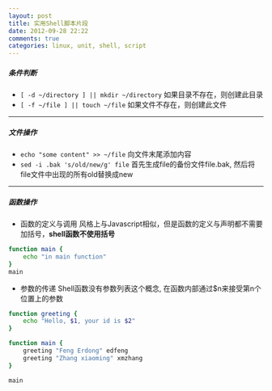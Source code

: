 ```yaml
---
layout: post
title: 实用Shell脚本片段
date: 2012-09-28 22:22
comments: true
categories: linux, unit, shell, script
---
```


##### 条件判断
* `[ -d ~/directory ] || mkdir ~/directory` 如果目录不存在，则创建此目录
* `[ -f ~/file ] || touch ~/file` 如果文件不存在，则创建此文件

***

##### 文件操作 
* `echo "some content" >> ~/file` 向文件末尾添加内容
* `sed -i .bak 's/old/new/g' file` 首先生成file的备份文件file.bak, 然后将file文件中出现的所有old替换成new

***

##### 函数操作
* 函数的定义与调用
风格上与Javascript相似，但是函数的定义与声明都不需要加括号，**shell函数不使用括号** 
```bash
function main {
    echo "in main function"
}
main
```

* 参数的传递
Shell函数没有参数列表这个概念, 在函数内部通过$n来接受第n个位置上的参数
```bash
function greeting {
    echo "Hello, $1, your id is $2" 
}

function main {
    greeting "Feng Erdong" edfeng
    greeting "Zhang xiaoming" xmzhang
}

main

```
